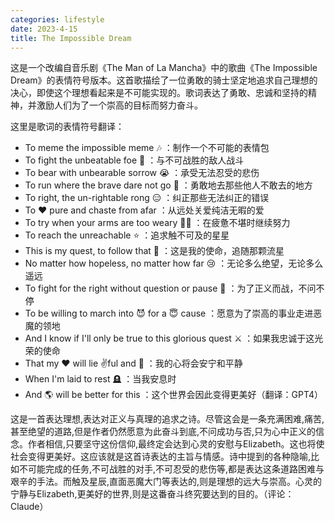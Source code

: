 ```yaml
---
categories: lifestyle
date: 2023-4-15
title: The Impossible Dream
---
```




这是一个改编自音乐剧《The Man of La Mancha》中的歌曲《The Impossible Dream》的表情符号版本。这首歌描绘了一位勇敢的骑士坚定地追求自己理想的决心，即使这个理想看起来是不可能实现的。歌词表达了勇敢、忠诚和坚持的精神，并激励人们为了一个崇高的目标而努力奋斗。

这里是歌词的表情符号翻译：

- To meme the impossible meme 🎶 ：制作一个不可能的表情包
- To fight the unbeatable foe 🧌 ：与不可战胜的敌人战斗
- To bear with unbearable sorrow 😭 ：承受无法忍受的悲伤
- To run where the brave dare not go 💨 ：勇敢地去那些他人不敢去的地方
- To right, the un-rightable rong 😑 ：纠正那些无法纠正的错误
- To ♥️ pure and chaste from afar ：从远处关爱纯洁无暇的爱
- To try when your arms are too weary 😮‍💨 ：在疲惫不堪时继续努力
- To reach the unreachable ⭐️ ：追求触不可及的星星
- This is my quest, to follow that 💫 ：这是我的使命，追随那颗流星
- No matter how hopeless, no matter how far 😢 ：无论多么绝望，无论多么遥远
- To fight for the right without question or pause 🦾 ：为了正义而战，不问不停
- To be willing to march into 😈 for a 😇 cause ：愿意为了崇高的事业走进恶魔的领地
- And I know if I'll only be true to this glorious quest ⚔️ ：如果我忠诚于这光荣的使命
- That my ♥️ will lie ✌️ful and 🧘 ：我的心将会安宁和平静
- When I'm laid to rest 🪦 ：当我安息时
- And 🌎 will be better for this ：这个世界会因此变得更美好（翻译：GPT4）

这是一首表达理想,表达对正义与真理的追求之诗。尽管这会是一条充满困难,痛苦,甚至绝望的道路,但是作者仍然愿意为此奋斗到底,不问成功与否,只为心中正义的信念。作者相信,只要坚守这份信仰,最终定会达到心灵的安慰与Elizabeth。这也将使社会变得更美好。这应该就是这首诗表达的主旨与情感。诗中提到的各种隐喻,比如不可能完成的任务,不可战胜的对手,不可忍受的悲伤等,都是表达这条道路困难与艰辛的手法。而触及星辰,直面恶魔大门等表达的,则是理想的远大与崇高。心灵的宁静与Elizabeth,更美好的世界,则是这番奋斗终究要达到的目的。（评论：Claude）